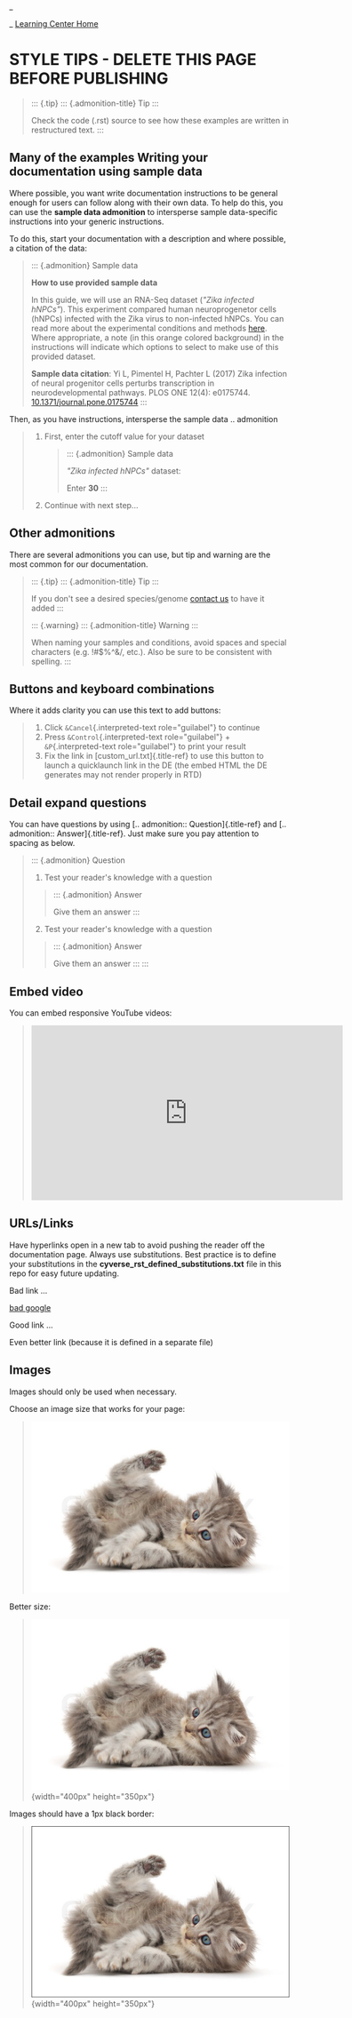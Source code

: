 \_

\_ [Learning Center Home](http://learning.cyverse.org/)

STYLE TIPS - DELETE THIS PAGE BEFORE PUBLISHING
===============================================

> ::: {.tip}
> ::: {.admonition-title}
> Tip
> :::
>
> Check the code (.rst) source to see how these examples are written in
> restructured text.
> :::

Many of the examples Writing your documentation using sample data
-----------------------------------------------------------------

Where possible, you want write documentation instructions to be general
enough for users can follow along with their own data. To help do this,
you can use the **sample data admonition** to intersperse sample
data-specific instructions into your generic instructions.

To do this, start your documentation with a description and where
possible, a citation of the data:

> ::: {.admonition}
> Sample data
>
> **How to use provided sample data**
>
> In this guide, we will use an RNA-Seq dataset (*\"Zika infected
> hNPCs\"*). This experiment compared human neuroprogenetor cells
> (hNPCs) infected with the Zika virus to non-infected hNPCs. You can
> read more about the experimental conditions and methods
> [here](https://journals.plos.org/plosone/article?id=10.1371/journal.pone.0175744).
> Where appropriate, a note (in this orange colored background) in the
> instructions will indicate which options to select to make use of this
> provided dataset.
>
> **Sample data citation**: Yi L, Pimentel H, Pachter L (2017) Zika
> infection of neural progenitor cells perturbs transcription in
> neurodevelopmental pathways. PLOS ONE 12(4): e0175744.
> [10.1371/journal.pone.0175744](https://doi.org/10.1371/journal.pone.0175744)
> :::

Then, as you have instructions, intersperse the sample data ..
admonition

> 1.  First, enter the cutoff value for your dataset
>
>     > ::: {.admonition}
>     > Sample data
>     >
>     > *\"Zika infected hNPCs\"* dataset:
>     >
>     > Enter **30**
>     > :::
>
> 2.  Continue with next step\...

Other admonitions
-----------------

There are several admonitions you can use, but tip and warning are the
most common for our documentation.

> ::: {.tip}
> ::: {.admonition-title}
> Tip
> :::
>
> If you don\'t see a desired species/genome [contact
> us](https://dnasubway.cyverse.org/feedback.html) to have it added
> :::
>
> ::: {.warning}
> ::: {.admonition-title}
> Warning
> :::
>
> When naming your samples and conditions, avoid spaces and special
> characters (e.g. !\#\$%\^&/, etc.). Also be sure to be consistent with
> spelling.
> :::

Buttons and keyboard combinations
---------------------------------

Where it adds clarity you can use this text to add buttons:

> 1.  Click `&Cancel`{.interpreted-text role="guilabel"} to continue
> 2.  Press `&Control`{.interpreted-text role="guilabel"} +
>     `&P`{.interpreted-text role="guilabel"} to print your result
> 3.  Fix the link in [custom\_url.txt]{.title-ref} to use this button
>     to launch a quicklaunch link in the DE (the embed HTML the DE
>     generates may not render properly in RTD)

Detail expand questions
-----------------------

You can have questions by using [.. admonition:: Question]{.title-ref}
and [.. admonition:: Answer]{.title-ref}. Just make sure you pay
attention to spacing as below.

> ::: {.admonition}
> Question
>
> 1.  Test your reader\'s knowledge with a question
>
> > ::: {.admonition}
> > Answer
> >
> > Give them an answer
> > :::
>
> 2.  Test your reader\'s knowledge with a question
>
> > ::: {.admonition}
> > Answer
> >
> > Give them an answer
> > :::
> :::

Embed video
-----------

You can embed responsive YouTube videos:

> <div class="video-container">
> <iframe width="560" height="315" align="center"
> src="https://www.youtube.com/embed/XLBpway_jG8" frameborder="0"
> allow="accelerometer; autoplay; encrypted-media; gyroscope; picture-in-picture"
> allowfullscreen></iframe>
> </div>

URLs/Links
----------

Have hyperlinks open in a new tab to avoid pushing the reader off the
documentation page. Always use substitutions. Best practice is to define
your substitutions in the **cyverse\_rst\_defined\_substitutions.txt**
file in this repo for easy future updating.

Bad link \...

[bad google](https://www.google.com/)

Good link \...

Even better link (because it is defined in a separate file)

Images
------

Images should only be used when necessary.

Choose an image size that works for your page:

> ![Too big kitten](./img/kitten_no_border.png)

Better size:

> ![Right-size kitten](./img/kitten_no_border.png){width="400px"
> height="350px"}

Images should have a 1px black border:

> ![Right-size kitten w border](./img/kitten_w_border.png){width="400px"
> height="350px"}


